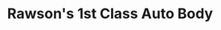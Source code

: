 ---
title: "Rawson's 1st Class Auto Body"
url: /wakefield/rawsons-1st-class-auto-body/
shop: car repair
---